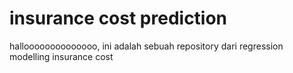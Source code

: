 # insurance cost prediction
halloooooooooooooo, ini adalah sebuah repository dari regression modelling insurance cost
